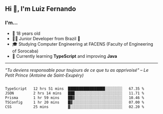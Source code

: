 <h2>Hi 👋, I'm Luiz Fernando</h2>

### I'm...
* 🤟 18 years old
* 👨‍💻 Junior Developer from Brazil 💚
* 🎓 Studying Computer Engineering at FACENS (Faculty of Engineering of Sorocaba)
* 🔭 Currently learning **TypeScript** and improving **Java**

---

_"Tu deviens responsable pour toujours de ce que tu as apprivoisé" – Le Petit Prince (Antoine de Saint-Exupéry)_

##

<!--START_SECTION:waka-->

```txt
TypeScript   12 hrs 51 mins  █████████████████░░░░░░░░   67.35 %
JSON         2 hrs 14 mins   ███░░░░░░░░░░░░░░░░░░░░░░   11.71 %
Prisma       1 hr 59 mins    ██▓░░░░░░░░░░░░░░░░░░░░░░   10.46 %
TSConfig     1 hr 20 mins    █▓░░░░░░░░░░░░░░░░░░░░░░░   07.00 %
CSS          25 mins         ▓░░░░░░░░░░░░░░░░░░░░░░░░   02.20 %
```

<!--END_SECTION:waka-->
